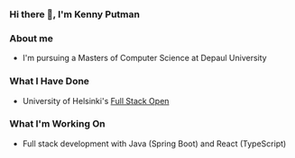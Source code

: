 ### Hi there 👋, I'm Kenny Putman

### About me
- I'm pursuing a Masters of Computer Science at Depaul University

### What I Have Done
- University of Helsinki's [Full Stack Open](https://fullstackopen.com/en/) 

### What I'm Working On
- Full stack development with Java (Spring Boot) and React (TypeScript)
